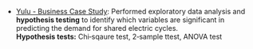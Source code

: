 - [Yulu - Business Case Study](https://github.com/iamsachinbagale/ML-CASE-STUDIES/blob/main/Yulu/yulu%20hypothesis%20testing.ipynb): 
    Performed exploratory data analysis and **hypothesis testing** to identify which variables are significant in predicting the demand for shared electric cycles. <br>
  **Hypothesis tests:** Chi‐sqaure test, 2‐sample ttest, ANOVA test
